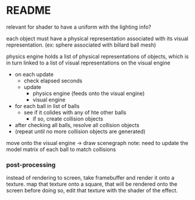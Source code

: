# README #

relevant for shader to have a uniform with the lighting info?

each object must have a physical representation associated with its visual representation.
(ex: sphere associated with billard ball mesh)

physics engine holds a list of physical representations of objects, which is in turn linked to a list of visual representations on the visual engine

* on each update
    * check elapsed seconds
    * update
        * physics engine (feeds onto the visual engine)
        * visual engine
* for each ball in list of balls
    * see if it colides with any of hte other balls
        * if so, create collision objects
* after checking all balls, resolve all collision objects
* (repeat until no more collision objects are generated)

move onto the visual engine -> draw scenegraph
	note: need to update the model matrix of each ball to match collisions
	
### post-processing ### 

instead of rendering to screen, take framebuffer and render it onto a texture. 
map that texture onto a square, that will be rendered onto the screen
before doing so, edit that texture with the shader of the effect.